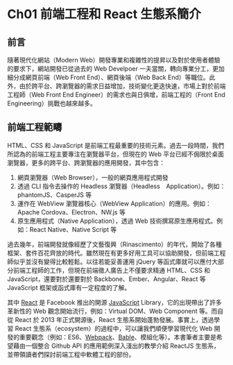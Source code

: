 # Ch01 前端工程和 React 生態系簡介

## 前言
隨著現代化網站（Modern Web）開發專業和複雜性的提昇以及對於使用者體驗的要求下，網站開發已從過去的 Web Develpoer 一夫當關，轉向專業分工，更加細分成網頁前端（Web Front End）、網頁後端（Web Back End）等職位。此外，由於跨平台、跨瀏覽器的需求日益增加，技術變化更迭快速，市場上對於前端工程師（Web Front End Engineer）的需求也與日俱增，前端工程的（Front End Engineering）挑戰也越來越多。

## 前端工程範疇
HTML、CSS 和 JavaScript 是前端工程最重要的技術元素。過去一段時間，我們所認為的前端工程主要專注在瀏覽器平台，但現在的 Web 平台已經不侷限於桌面瀏覽器，更多的跨平台、跨瀏覽器的應用開發，其中包含：

1. 網頁瀏覽器（Web Browser），一般的網頁應用程式開發
2. 透過 CLI 指令去操作的 Headless 瀏覽器（Headless　Application）。例如：phantomJS、CasperJS 等
3. 運作在 WebView 瀏覽器核心（WebView Application）的應用。例如：Apache Cordova、Electron、NW.js 等
4. 原生應用程式（Native Application），透過 Web 技術撰寫原生應用程式。例如：React Native、Native Script 等

過去幾年，前端開發就像經歷了文藝復興（Rinascimento）的年代，開始了各種框架、套件百花齊放的時代。雖然現在有更多好用工具可以協助開發，但前端工程師似乎並沒有變得比較輕鬆。以往若能妥善運用 jQuery 等函式庫就可以應付大部分前端工程師的工作，但現在前端徵人廣告上不僅要求精通 HTML、CSS 和 JavaScript，還要對於還要對於 Backbone、Ember、Angular、React 等 JavaScript 框架或函式庫有一定程度的了解。

其中 [React](https://facebook.github.io/react/) 是 Facebook 推出的開源 [JavaScript](https://en.wikipedia.org/wiki/JavaScript) Library，它的出現帶出了許多革新性的 Web 觀念開始流行，例如：Virtual DOM、Web Component 等。而自從 React 於 2013 年正式開源後，React 生態系開始蓬勃發展。事實上，透過學習 React 生態系（ecosystem）的過程中，可以讓我們順便學習現代化 Web 開發的重要觀念（例如：ES6、[Webpack](https://github.com/webpack/webpack)、[Bable](https://babeljs.io/)、模組化等）。本書筆者主要是希望藉由一個整合 Github API 的應用範例深入淺出的教學介紹 ReactJS 生態系，並帶領讀者們探討前端工程中軟體工程的部份。



